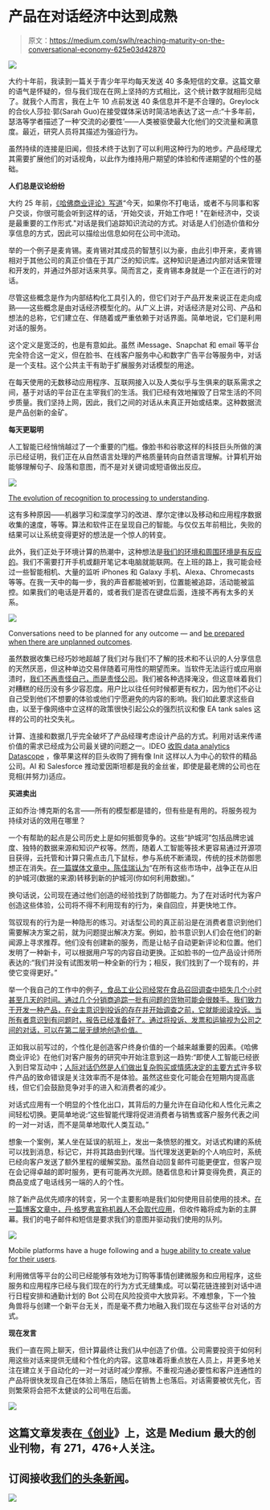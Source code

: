 # 产品在对话经济中达到成熟

> 原文：<https://medium.com/swlh/reaching-maturity-on-the-conversational-economy-625e03d42870>

![](img/98241b949e2b17d62fd9f98232213e71.png)

大约十年前，我读到一篇关于青少年平均每天发送 40 多条短信的文章。这篇文章的语气是怀疑的，但与我们现在在网上坚持的方式相比，这个统计数字就相形见绌了。就我个人而言，我在上午 10 点前发送 40 条信息并不是不合理的。Greylock 的合伙人莎拉·郭(Sarah Guo)在接受媒体采访时简洁地表达了这一点:“十多年前，瑟洛等学者描述了一种‘交流的必要性’——人类被驱使最大化他们的交流量和满意度。最近，研究人员将其描述为强迫行为。

虽然持续的连接是旧闻，但技术终于达到了可以利用这种行为的地步。产品经理尤其需要扩展他们的对话视角，以此作为维持用户期望的体验和传递期望的个性的基础。

**人们总是议论纷纷**

大约 25 年前，[《哈佛商业评论》写道](https://hbr.org/1993/01/whats-so-new-about-the-new-economy)“今天，如果你不打电话，或者不与同事和客户交谈，你很可能会听到这样的话，‘开始交谈，开始工作吧！"在新经济中，交谈是最重要的工作形式."对话是我们追踪知识流动的方式。对话是人们创造价值和分享信息的方式，因此可以描绘出信息如何在公司中流动。

举的一个例子是麦肯锡。麦肯锡对其成员的智慧引以为豪，由此引申开来，麦肯锡相对于其他公司的真正价值在于其广泛的知识库。这种知识是通过内部对话来管理和开发的，并通过外部对话来共享。简而言之，麦肯锡本身就是一个正在进行的对话。

尽管这些概念是作为内部结构化工具引入的，但它们对于产品开发来说正在走向成熟——这些概念是由对话经济模型化的。从广义上讲，对话经济是对公司、产品和想法的总称，它们建立在、伴随着或严重依赖于对话界面。简单地说，它们是利用对话的服务。

这个定义是宽泛的，也是有意如此。虽然 iMessage、Snapchat 和 email 等平台完全符合这一定义，但在脸书、在线客户服务中心和数字广告平台等服务中，对话是一个支柱。这个公共主干有助于扩展服务对话模型的用途。

在每天使用的无数移动应用程序、互联网接入以及人类似乎与生俱来的联系需求之间，基于对话的平台正在主宰我们的生活。我们已经有效地摧毁了日常生活的不同步质量。我们坚持上网，因此，我们之间的对话从未真正开始或结束。这种数据流是产品创新的金矿。

**每天更聪明**

人工智能已经悄悄越过了一个重要的门槛。像脸书和谷歌这样的科技巨头所做的演示已经证明，我们正在从自然语言处理的严格质量转向自然语言理解。计算机开始能够理解句子、段落和意图，而不是对关键词或短语做出反应。

![](img/658e4080653fa3d4c45ad06a5de156be.png)

[The evolution of recognition to processing to understanding](https://nlp.stanford.edu/~wcmac/papers/20140716-UNLU.pdf).

这有多种原因——机器学习和深度学习的改进、摩尔定律以及移动和应用程序数据收集的速度，等等。算法和软件正在呈现自己的智能。与仅仅五年前相比，失败的结果可以让系统变得更好的想法是一个惊人的转变。

此外，我们正处于环境计算的热潮中，这种想法是[我们的环境和周围环境是有反应的](https://news.greylock.com/https-news-greylock-com-the-conversational-economy-voice-and-the-new-era-of-multi-modal-computing-96f535c058f6)。我们不需要打开手机或翻开笔记本电脑就能联网。在上班的路上，我可能会经过一些智能相机、大量的监听 iPhones 和 Galaxy 手机、Alexa、Chromecasts 等等。在我一天中的每一步，我的声音都能被听到，位置能被追踪，活动能被监控。如果我们的电话是开着的，或者我们是否在键盘后面，连接不再有太多的关系。

![](img/a32d09cce5724ad125a401df3038eb27.png)

Conversations need to be planned for any outcome — and [be prepared when there are unplanned outcomes](https://uxdesign.cc/design-makes-ai-smarter-34a346e92b47).

虽然数据收集已经巧妙地超越了我们对与我们不了解的技术和不认识的人分享信息的天然厌恶，但这种单边交易伴随着可用性的期望而来。当软件无法运行或应用崩溃时，[我们不再责怪自己，而是责怪公司](https://uxplanet.org/the-golden-age-of-ux-is-over-ac318099c5b9)。我们被各种选择淹没，但这意味着我们对糟糕的经历没有多少容忍度。用户比以往任何时候都更有权力，因为他们不必让自己受到他们不想要的体验或他们宁愿避免的内容的影响。我们如此要求这些自由，以至于像网络中立这样的政策很快引起公众的强烈抗议和像 EA tank sales 这样的公司的社交失礼。

计算、连接和数据几乎完全破坏了产品经理考虑设计产品的方式。利用对话来传递价值的需求已经成为公司最关键的问题之一。IDEO [收购 data analytics Datascope](https://www.fastcodesign.com/90147010/exclusive-ideos-plan-to-stage-an-ai-revolution) ，像苹果这样的巨头收购了拥有像 Init 这样以人为中心的软件的精品公司。AI 和 Salesforce 推动爱因斯坦都是我的金丝雀，即使是最老牌的公司也在竞相(并努力)适应。

**买进卖出**

正如乔治·博克斯的名言——所有的模型都是错的，但有些是有用的。将服务视为持续对话的效用在哪里？

一个有帮助的起点是公司历史上是如何抵御竞争的。这些“护城河”包括品牌忠诚度、独特的数据来源和知识产权等。然而，随着人工智能等技术更容易通过开源项目获得，云托管和计算只需点击几下鼠标，参与系统不断涌现，传统的技术防御思想正在消失。[在一篇媒体文章中，陈佳瑞认为](https://news.greylock.com/the-new-moats-53f61aeac2d9)“在所有这些市场中，战争正在从旧的护城河(数据的来源)转移到新的护城河(你如何利用数据)。”

换句话说，公司现在通过他们创造的经验找到了防御能力。为了在对话时代为客户创造这些体验，公司将不得不利用现有的行为，亲自回应，并更快地工作。

驾驭现有的行为是一种隐形的练习。对话型公司的真正前沿是在消费者意识到他们需要解决方案之前，就为问题提出解决方案。例如，脸书意识到人们会在他们的新闻源上寻求推荐。他们没有创建新的服务，而是让帖子自动更新评论和位置。他们发明了一种新卡，可以根据用户写的内容自动更换。正如脸书的一位产品设计师所表达的:“我们并没有试图发明一种全新的行为；相反，我们找到了一个现有的，并使它变得更好。”

举一个我自己的工作中的例子[，食品工业公司经常在食品召回调查中损失几个小时甚至几天的时间。通过几个分销商追踪一批有问题的货物可能会很棘手。我们致力于开发一种产品，在业主意识到投诉的存在并开始调查之前，它就能阅读投诉。当所有者意识到有问题时，报告已经准备好了。通过将投诉、发票和运输视为公司之间的对话，可以在第二层无缝地创造价值。](https://www.woveon.com/blog)

正如我以前写过的，个性化是创造客户终身价值的一个越来越重要的因素。《哈佛商业评论》在他们对客户服务的研究中开始注意到这一趋势:“即使人工智能已经嵌入到日常互动中；[人际对话仍然是人们做出复杂购买或情感决定的主要方式](https://hbr.org/2017/07/your-customers-still-want-to-talk-to-a-human-being)许多软件产品的致命错误是关注效率而不是体验。虽然这些变化可能会在短期内提高底线，但它们会鼓励竞争对手的进入和消费者的减少。

对话式应用有一个明显的个性化出口，其背后的力量允许在自动化和人性化元素之间轻松切换。更简单地说:“这些智能代理将促进消费者与销售或客户服务代表之间的一对一对话，而不是简单地取代人类互动。”

想象一个案例，某人坐在延误的航班上，发出一条愤怒的推文。对话式构建的系统可以找到消息，标记它，并将其路由到代理。当代理发送更新的个人响应时，系统已经向客户发送了额外里程的缓解奖励。虽然自动回复邮件可能更便宜，但客户现在会记得卓越的即时服务，更有可能再次光顾。随着信息和计算变得免费，真正的商品变成了电话线另一端的人的个性。

除了新产品优先顺序的转变，另一个主要影响是我们如何使用目前使用的技术。[在一篇博客文章中，丹·格罗弗宣称机器人不会取代应用](http://dangrover.com/blog/2016/04/20/bots-wont-replace-apps.html)，但收件箱将成为新的主屏幕。我们的电子邮件和短信是要求我们的意图并驱动我们使用的队列。

![](img/a593f90b3366d68c30d41832ffd5a651.png)

Mobile platforms have a huge following and a [huge ability to create value for their users](https://news.greylock.com/5-reasons-mobile-apps-may-still-rule-3a0f0469cb3f).

利用微信等平台的公司已经能够有效地为订购等事情创建微服务和应用程序，这些服务和应用程序已经与我们现在的行为方式无缝集成。可以菊花链连接到对话中进行日程安排和通勤计划的 Bot 公司在风险投资中大放异彩。不难想象，下一个独角兽将与创建一个新平台无关，而是毫不费力地融入我们现在与这些平台对话的方式。

**现在发言**

我们一直在网上聊天，但计算最终让我们从中创造了价值。公司需要投资于如何利用这些对话来提供无缝和个性化的内容。这意味着将重点放在人员上，并更多地关注在建立关于自动化的一对一对话时减少摩擦。不重视沟通必要性和客户连通性的产品将很快发现自己在体验上落后，随后在销售上也落后。对话需要被优先化，否则繁荣将会把不太健谈的公司甩在后面。

![](img/731acf26f5d44fdc58d99a6388fe935d.png)

## 这篇文章发表在[《创业](https://medium.com/swlh)》上，这是 Medium 最大的创业刊物，有 271，476+人关注。

## 订阅接收[我们的头条新闻](http://growthsupply.com/the-startup-newsletter/)。

![](img/731acf26f5d44fdc58d99a6388fe935d.png)